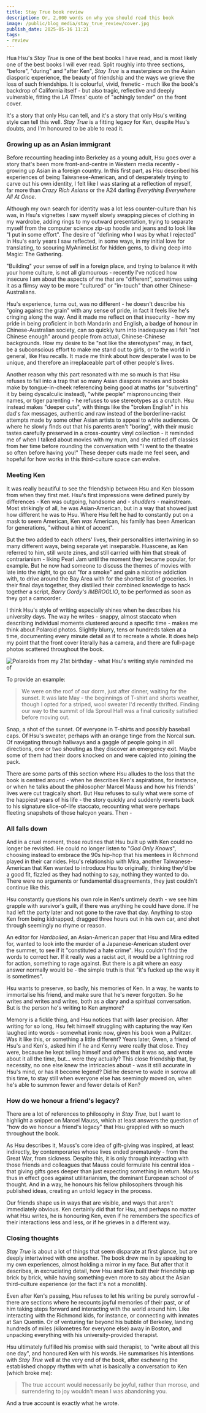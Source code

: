 ```yaml
---
title: Stay True book review
description: Or, 2,000 words on why you should read this book
image: /public/blog_media/stay_true_review/cover.jpg
publish_date: 2025-05-16 11:21
tags:
- review
---
```


Hua Hsu's *Stay True* is one of the best books I have read, and is most likely one of the best books I will ever read. Split roughly into three sections, "before", "during" and "after Ken", *Stay True* is a masterpiece on the Asian diasporic experience, the beauty of friendship and the ways we grieve the loss of such friendships. It is colourful, vivid, frenetic - much like the book's backdrop of California itself - but also tragic, reflective and deeply vulnerable, fitting the *LA Times*' quote of "achingly tender" on the front cover.

It's a story that only Hsu can tell, and it's a story that only Hsu's writing style can tell this well. *Stay True* is a fitting legacy for Ken, despite Hsu's doubts, and I'm honoured to be able to read it.

### Growing up as an Asian immigrant

Before recounting heading into Berkeley as a young adult, Hsu goes over a story that's been more front-and-centre in Western media recently - growing up Asian in a foreign country. In this first part, as Hsu described his experiences of being Taiwanese-American, and of desperately trying to carve out his own identity, I felt like I was staring at a reflection of myself, far more than *Crazy Rich Asians* or the A24 darling *Everything Everywhere All At Once*.

Although my own search for identity was a lot less counter-culture than his was, in Hsu's vignettes I saw myself slowly swapping pieces of clothing in my wardrobe, adding rings to my outward presentation, trying to separate myself from the computer science zip-up hoodie and jeans and to look like "I put in some effort". The desire of "defining who I was by what I rejected" in Hsu's early years I saw reflected, in some ways, in my initial love for translating, to scouring MyAnimeList for hidden gems, to diving deep into Magic: The Gathering.

"Building" your sense of self in a foreign place, and trying to balance it with your home culture, is not all glamourous - recently I've noticed how insecure I am about the aspects of me that are "different", sometimes using it as a flimsy way to be more "cultured" or "in-touch" than other Chinese-Australians.

Hsu's experience, turns out, was no different - he doesn't describe his "going against the grain" with any sense of pride, in fact it feels like he's cringing along the way. And it made me reflect on that insecurity - how my pride in being proficient in both Mandarin and English, a badge of honour in Chinese-Australian society, can so quickly turn into inadequacy as I felt "not Chinese enough" around people from actual, Chinese-Chinese backgrounds. How my desire to be "not like the stereotypes" may, in fact, be a subconscious effort to make me stand out to girls, or to the world in general, like Hsu recalls. It made me think about how desperate I was to be unique, and therefore an irreplaceable part of other people's lives.

Another reason why this part resonated with me so much is that Hsu refuses to fall into a trap that so many Asian diaspora movies and books make by tongue-in-cheek referencing being good at maths (or "subverting" it by being dyscalculic instead), "white people" mispronouncing their names, or tiger parenting - he refuses to use stereotypes as a crutch. Hsu instead makes "deeper cuts", with things like the "broken English" in his dad's fax messages, authentic and raw instead of the borderline-racist attempts made by some other Asian artists to appeal to white audiences. Or where he slowly finds out that his parents aren't "boring", with their music tastes carefully preserved in a cross-country vinyl collection - it reminded me of when I talked about movies with my mum, and she rattled off classics from her time before rounding the conversation with "I went to the theatre so often before having you!" These deeper cuts made me feel seen, and hopeful for how works in this third-culture space can evolve.

### Meeting Ken

It was really beautiful to see the friendship between Hsu and Ken blossom from when they first met. Hsu's first impressions were defined purely by differences - Ken was outgoing, handsome and - *shudders* - mainstream. Most strikingly of all, he was Asian-American, but in a way that showed just how different he was to Hsu. Where Hsu felt he had to constantly put on a mask to seem American, Ken *was* American, his family has been American for generations, "without a hint of accent".

But the two added to each others' lives, their personalities intertwining in so many different ways, being separate yet inseparable. Huascene, as Ken referred to him, still wrote zines, and still carried with him that streak of contrarianism - liking Pearl Jam until the moment they became popular, for example. But he now had someone to discuss the themes of movies with late into the night, to go out "for a smoke" and gain a nicotine addiction with, to drive around the Bay Area with for the shortest list of groceries. In their final days together, they distilled their combined knowledge to hack together a script, *Barry Gordy's IMBROGLIO*, to be performed as soon as they got a camcorder.

I think Hsu's style of writing especially shines when he describes his university days. The way he writes - snappy, almost staccato when describing individual moments clustered around a specific time - makes me think about Polaroid photos. Slightly blurry, tens or hundreds taken at a time, documenting every minute detail as if to recreate a whole. It does help my point that the front cover literally has a camera, and there are full-page photos scattered throughout the book.

![Polaroids from my 21st birthday - what Hsu's writing style reminded me of](/public/blog_media/stay_true_review/polaroids.jpg)

To provide an example:
> We were on the roof of our dorm, just after dinner, waiting for the sunset. It was late May - the beginnings of T-shirt and shorts weather, though I opted for a striped, wool sweater I'd recently thrifted. Finding our way to the summit of Ida Sproul Hall was a final curiosity satisfied before moving out.

Snap, a shot of the sunset. Of everyone in T-shirts and possibly baseball caps. Of Hsu's sweater, perhaps with an orange tinge from the Norcal sun. Of navigating through hallways and a gaggle of people going in all directions, one or two shouting as they discover an emergency exit. Maybe some of them had their doors knocked on and were cajoled into joining the pack.

There are some parts of this section where Hsu alludes to the loss that the book is centred around - when he describes Ken's aspirations, for instance, or when he talks about the philosopher Marcel Mauss and how his friends' lives were cut tragically short. But Hsu refuses to sully what were some of the happiest years of his life - the story quickly and suddenly reverts back to his signature slice-of-life staccato, recounting what were perhaps fleeting snapshots of those halcyon years. Then -

### All falls down

And in a cruel moment, those routines that Hsu built up with Ken could no longer be revisited. He could no longer listen to "*God Only Knows*", choosing instead to embrace the 90s hip-hop that his mentees in Richmond played in their car rides. Hsu's relationship with Mira, another Taiwanese-American that Ken wanted to introduce Hsu to originally, thinking they'd be a good fit, fizzled as they had nothing to say, nothing they wanted to do. There were no arguments or fundamental disagreements, they just couldn't continue like this.

Hsu constantly questions his own role in Ken's untimely death - we see him grapple with survivor's guilt, if there was anything he could have done. If he had left the party later and not gone to the rave that day. Anything to stop Ken from being kidnapped, dragged three hours out in his own car, and shot through seemingly no rhyme or reason.

An editor for *Hardboiled*, an Asian-American paper that Hsu and Mira edited for, wanted to look into the murder of a Japanese-American student over the summer, to see if it "constituted a hate crime". Hsu couldn't find the words to correct her. If it really was a racist act, it would be a lightning rod for action, something to rage against. But there is a pit where an easy answer normally would be - the simple truth is that "it's fucked up the way it is sometimes".

Hsu wants to preserve, so badly, his memories of Ken. In a way, he wants to immortalise his friend, and make sure that he's never forgotten. So he writes and writes and writes, both as a diary and a spiritual conversation. But is the person he's writing to Ken anymore?

Memory is a fickle thing, and Hsu notices that with laser precision. After writing for so long, Hsu felt himself struggling with capturing the way Ken laughed into words - somewhat ironic now, given his book won a Pulitzer. Was it like this, or something a little different? Years later, Gwen, a friend of Hsu's and Ken's, asked him if he and Kenny were really that close. They were, because he kept telling himself and others that it was so, and wrote about it all the time, but... were they actually? This close friendship that, by necessity, no one else knew the intricacies about - was it still accurate in Hsu's mind, or has it become legend? Did he deserve to wade in sorrow all this time, to stay still when everyone else has seemingly moved on, when he's able to summon fewer and fewer details of Ken?

### How do we honour a friend's legacy?

There are a lot of references to philosophy in *Stay True*, but I want to highlight a snippet on Marcel Mauss, which at least answers the question of "how do we honour a friend's legacy" that Hsu grappled with so much throughout the book.

As Hsu describes it, Mauss's core idea of gift-giving was inspired, at least indirectly, by contemporaries whose lives ended prematurely - from the Great War, from sickness. Despite this, it is only through interacting with those friends and colleagues that Mauss could formulate his central idea - that giving gifts goes deeper than just expecting something in return. Mauss thus in effect goes against utilitarianism, the dominant European school of thought. And in a way, he honours his fellow philosophers through his published ideas, creating an untold legacy in the process.

Our friends shape us in ways that are visible, and ways that aren't immediately obvious. Ken certainly did that for Hsu, and perhaps no matter what Hsu writes, he is honouring Ken, even if he remembers the specifics of their interactions less and less, or if he grieves in a different way.

### Closing thoughts

*Stay True* is about a lot of things that seem disparate at first glance, but are deeply intertwined with one another. The book drew me in by speaking to my own experiences, almost holding a mirror in my face. But after that it describes, in excruciating detail, how Hsu and Ken built their friendship up brick by brick, while having something even more to say about the Asian third-culture experience (or the fact it's not a monolith).

Even after Ken's passing, Hsu refuses to let his writing be purely sorrowful - there are sections where he recounts joyful memories of their past, or of him taking steps forward and interacting with the world around him. Like interacting with the Richmond kids, for instance, or connecting with inmates at San Quentin. Or of venturing far beyond his bubble of Berkeley, landing hundreds of miles (kilometres for everyone else) away in Boston, and unpacking everything with his university-provided therapist.

Hsu ultimately fulfilled his promise with said therapist, to "write about all this one day", and honoured Ken with his words. He summarises his intentions with *Stay True* well at the very end of the book, after eschewing the established choppy rhythm with what is basically a conversation to Ken (which broke me):

> The true account would necessarily be joyful, rather than morose, and surrendering to joy wouldn't mean I was abandoning you.

And a true account is exactly what he wrote.